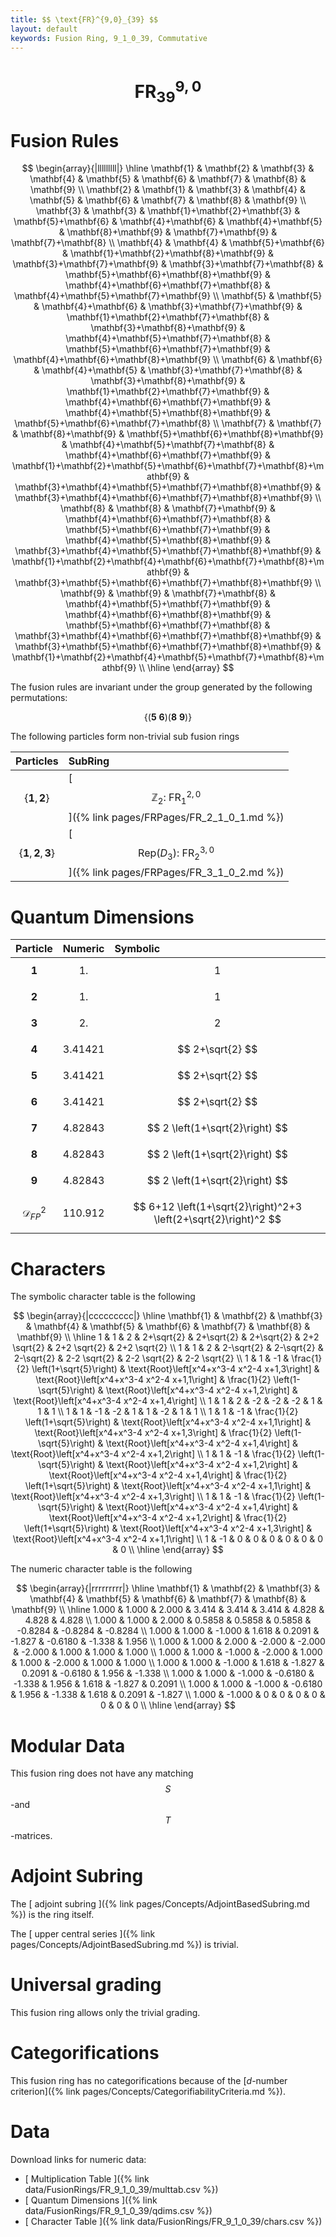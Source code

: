 ```yaml
---
title: $$ \text{FR}^{9,0}_{39} $$
layout: default
keywords: Fusion Ring, 9_1_0_39, Commutative
---
```

# $$ \text{FR}^{9,0}_{39} $$


# Fusion Rules

$$
\begin{array}{|lllllllll|}
\hline
 \mathbf{1} & \mathbf{2} & \mathbf{3} & \mathbf{4} & \mathbf{5} & \mathbf{6} & \mathbf{7} & \mathbf{8} & \mathbf{9} \\
 \mathbf{2} & \mathbf{1} & \mathbf{3} & \mathbf{4} & \mathbf{5} & \mathbf{6} & \mathbf{7} & \mathbf{8} & \mathbf{9} \\
 \mathbf{3} & \mathbf{3} & \mathbf{1}+\mathbf{2}+\mathbf{3} & \mathbf{5}+\mathbf{6} & \mathbf{4}+\mathbf{6} & \mathbf{4}+\mathbf{5} & \mathbf{8}+\mathbf{9} & \mathbf{7}+\mathbf{9} & \mathbf{7}+\mathbf{8} \\
 \mathbf{4} & \mathbf{4} & \mathbf{5}+\mathbf{6} & \mathbf{1}+\mathbf{2}+\mathbf{8}+\mathbf{9} & \mathbf{3}+\mathbf{7}+\mathbf{9} & \mathbf{3}+\mathbf{7}+\mathbf{8} & \mathbf{5}+\mathbf{6}+\mathbf{8}+\mathbf{9} & \mathbf{4}+\mathbf{6}+\mathbf{7}+\mathbf{8} & \mathbf{4}+\mathbf{5}+\mathbf{7}+\mathbf{9} \\
 \mathbf{5} & \mathbf{5} & \mathbf{4}+\mathbf{6} & \mathbf{3}+\mathbf{7}+\mathbf{9} & \mathbf{1}+\mathbf{2}+\mathbf{7}+\mathbf{8} & \mathbf{3}+\mathbf{8}+\mathbf{9} & \mathbf{4}+\mathbf{5}+\mathbf{7}+\mathbf{8} & \mathbf{5}+\mathbf{6}+\mathbf{7}+\mathbf{9} & \mathbf{4}+\mathbf{6}+\mathbf{8}+\mathbf{9} \\
 \mathbf{6} & \mathbf{6} & \mathbf{4}+\mathbf{5} & \mathbf{3}+\mathbf{7}+\mathbf{8} & \mathbf{3}+\mathbf{8}+\mathbf{9} & \mathbf{1}+\mathbf{2}+\mathbf{7}+\mathbf{9} & \mathbf{4}+\mathbf{6}+\mathbf{7}+\mathbf{9} & \mathbf{4}+\mathbf{5}+\mathbf{8}+\mathbf{9} & \mathbf{5}+\mathbf{6}+\mathbf{7}+\mathbf{8} \\
 \mathbf{7} & \mathbf{7} & \mathbf{8}+\mathbf{9} & \mathbf{5}+\mathbf{6}+\mathbf{8}+\mathbf{9} & \mathbf{4}+\mathbf{5}+\mathbf{7}+\mathbf{8} & \mathbf{4}+\mathbf{6}+\mathbf{7}+\mathbf{9} & \mathbf{1}+\mathbf{2}+\mathbf{5}+\mathbf{6}+\mathbf{7}+\mathbf{8}+\mathbf{9} & \mathbf{3}+\mathbf{4}+\mathbf{5}+\mathbf{7}+\mathbf{8}+\mathbf{9} & \mathbf{3}+\mathbf{4}+\mathbf{6}+\mathbf{7}+\mathbf{8}+\mathbf{9} \\
 \mathbf{8} & \mathbf{8} & \mathbf{7}+\mathbf{9} & \mathbf{4}+\mathbf{6}+\mathbf{7}+\mathbf{8} & \mathbf{5}+\mathbf{6}+\mathbf{7}+\mathbf{9} & \mathbf{4}+\mathbf{5}+\mathbf{8}+\mathbf{9} & \mathbf{3}+\mathbf{4}+\mathbf{5}+\mathbf{7}+\mathbf{8}+\mathbf{9} & \mathbf{1}+\mathbf{2}+\mathbf{4}+\mathbf{6}+\mathbf{7}+\mathbf{8}+\mathbf{9} & \mathbf{3}+\mathbf{5}+\mathbf{6}+\mathbf{7}+\mathbf{8}+\mathbf{9} \\
 \mathbf{9} & \mathbf{9} & \mathbf{7}+\mathbf{8} & \mathbf{4}+\mathbf{5}+\mathbf{7}+\mathbf{9} & \mathbf{4}+\mathbf{6}+\mathbf{8}+\mathbf{9} & \mathbf{5}+\mathbf{6}+\mathbf{7}+\mathbf{8} & \mathbf{3}+\mathbf{4}+\mathbf{6}+\mathbf{7}+\mathbf{8}+\mathbf{9} & \mathbf{3}+\mathbf{5}+\mathbf{6}+\mathbf{7}+\mathbf{8}+\mathbf{9} & \mathbf{1}+\mathbf{2}+\mathbf{4}+\mathbf{5}+\mathbf{7}+\mathbf{8}+\mathbf{9} \\
\hline
\end{array}
$$


The fusion rules are invariant under the group generated by the following permutations:

$$ \{(\mathbf{5} \  \mathbf{6}) (\mathbf{8} \  \mathbf{9})\} $$


The following particles form non-trivial sub fusion rings

| Particles | SubRing |
| :------ | :------ |
| $$ \{\mathbf{1},\mathbf{2}\} $$ | [ $$ \mathbb{Z}_2:\ \text{FR}^{2,0}_{1} $$ ]({% link pages/FRPages/FR_2_1_0_1.md %}) |
| $$ \{\mathbf{1},\mathbf{2},\mathbf{3}\} $$ | [ $$ \left.\text{Rep(}D_3\right):\ \text{FR}^{3,0}_{2} $$ ]({% link pages/FRPages/FR_3_1_0_2.md %}) |

# Quantum Dimensions

| Particle | Numeric | Symbolic |
| :------ | :------ | :------ |
| $$ \mathbf{1} $$ | $$ 1. $$ | $$ 1 $$ |
| $$ \mathbf{2} $$ | $$ 1. $$ | $$ 1 $$ |
| $$ \mathbf{3} $$ | $$ 2. $$ | $$ 2 $$ |
| $$ \mathbf{4} $$ | $$ 3.41421 $$ | $$ 2+\sqrt{2} $$ |
| $$ \mathbf{5} $$ | $$ 3.41421 $$ | $$ 2+\sqrt{2} $$ |
| $$ \mathbf{6} $$ | $$ 3.41421 $$ | $$ 2+\sqrt{2} $$ |
| $$ \mathbf{7} $$ | $$ 4.82843 $$ | $$ 2 \left(1+\sqrt{2}\right) $$ |
| $$ \mathbf{8} $$ | $$ 4.82843 $$ | $$ 2 \left(1+\sqrt{2}\right) $$ |
| $$ \mathbf{9} $$ | $$ 4.82843 $$ | $$ 2 \left(1+\sqrt{2}\right) $$ |
| $$ \mathcal{D}_{FP}^2 $$ | $$ 110.912 $$ | $$ 6+12 \left(1+\sqrt{2}\right)^2+3 \left(2+\sqrt{2}\right)^2 $$ |

# Characters

The symbolic character table is the following

$$
\begin{array}{|ccccccccc|}
\hline
 \mathbf{1} & \mathbf{2} & \mathbf{3} & \mathbf{4} & \mathbf{5} & \mathbf{6} & \mathbf{7} & \mathbf{8} & \mathbf{9} \\
\hline
 1 & 1 & 2 & 2+\sqrt{2} & 2+\sqrt{2} & 2+\sqrt{2} & 2+2 \sqrt{2} & 2+2 \sqrt{2} & 2+2 \sqrt{2} \\
 1 & 1 & 2 & 2-\sqrt{2} & 2-\sqrt{2} & 2-\sqrt{2} & 2-2 \sqrt{2} & 2-2 \sqrt{2} & 2-2 \sqrt{2} \\
 1 & 1 & -1 & \frac{1}{2} \left(1+\sqrt{5}\right) & \text{Root}\left[x^4+x^3-4 x^2-4 x+1,3\right] & \text{Root}\left[x^4+x^3-4 x^2-4 x+1,1\right] & \frac{1}{2} \left(1-\sqrt{5}\right) & \text{Root}\left[x^4+x^3-4 x^2-4 x+1,2\right] & \text{Root}\left[x^4+x^3-4 x^2-4 x+1,4\right] \\
 1 & 1 & 2 & -2 & -2 & -2 & 1 & 1 & 1 \\
 1 & 1 & -1 & -2 & 1 & 1 & -2 & 1 & 1 \\
 1 & 1 & -1 & \frac{1}{2} \left(1+\sqrt{5}\right) & \text{Root}\left[x^4+x^3-4 x^2-4 x+1,1\right] & \text{Root}\left[x^4+x^3-4 x^2-4 x+1,3\right] & \frac{1}{2} \left(1-\sqrt{5}\right) & \text{Root}\left[x^4+x^3-4 x^2-4 x+1,4\right] & \text{Root}\left[x^4+x^3-4 x^2-4 x+1,2\right] \\
 1 & 1 & -1 & \frac{1}{2} \left(1-\sqrt{5}\right) & \text{Root}\left[x^4+x^3-4 x^2-4 x+1,2\right] & \text{Root}\left[x^4+x^3-4 x^2-4 x+1,4\right] & \frac{1}{2} \left(1+\sqrt{5}\right) & \text{Root}\left[x^4+x^3-4 x^2-4 x+1,1\right] & \text{Root}\left[x^4+x^3-4 x^2-4 x+1,3\right] \\
 1 & 1 & -1 & \frac{1}{2} \left(1-\sqrt{5}\right) & \text{Root}\left[x^4+x^3-4 x^2-4 x+1,4\right] & \text{Root}\left[x^4+x^3-4 x^2-4 x+1,2\right] & \frac{1}{2} \left(1+\sqrt{5}\right) & \text{Root}\left[x^4+x^3-4 x^2-4 x+1,3\right] & \text{Root}\left[x^4+x^3-4 x^2-4 x+1,1\right] \\
 1 & -1 & 0 & 0 & 0 & 0 & 0 & 0 & 0 \\
\hline
\end{array}
$$

The numeric character table is the following

$$
\begin{array}{|rrrrrrrrr|}
\hline
 \mathbf{1} & \mathbf{2} & \mathbf{3} & \mathbf{4} & \mathbf{5} & \mathbf{6} & \mathbf{7} & \mathbf{8} & \mathbf{9} \\
\hline
 1.000 & 1.000 & 2.000 & 3.414 & 3.414 & 3.414 & 4.828 & 4.828 & 4.828 \\
 1.000 & 1.000 & 2.000 & 0.5858 & 0.5858 & 0.5858 & -0.8284 & -0.8284 & -0.8284 \\
 1.000 & 1.000 & -1.000 & 1.618 & 0.2091 & -1.827 & -0.6180 & -1.338 & 1.956 \\
 1.000 & 1.000 & 2.000 & -2.000 & -2.000 & -2.000 & 1.000 & 1.000 & 1.000 \\
 1.000 & 1.000 & -1.000 & -2.000 & 1.000 & 1.000 & -2.000 & 1.000 & 1.000 \\
 1.000 & 1.000 & -1.000 & 1.618 & -1.827 & 0.2091 & -0.6180 & 1.956 & -1.338 \\
 1.000 & 1.000 & -1.000 & -0.6180 & -1.338 & 1.956 & 1.618 & -1.827 & 0.2091 \\
 1.000 & 1.000 & -1.000 & -0.6180 & 1.956 & -1.338 & 1.618 & 0.2091 & -1.827 \\
 1.000 & -1.000 & 0 & 0 & 0 & 0 & 0 & 0 & 0 \\
\hline
\end{array}
$$

# Modular Data

This fusion ring does not have any matching $$ S $$-and $$ T $$-matrices.

# Adjoint Subring

The [ adjoint subring ]({% link pages/Concepts/AdjointBasedSubring.md %}) is the ring itself.

The [ upper central series ]({% link pages/Concepts/AdjointBasedSubring.md %}) is trivial.

# Universal grading

This fusion ring allows only the trivial grading.

# Categorifications

This fusion ring has no  categorifications because of the [$d$-number criterion]({% link pages/Concepts/CategorifiabilityCriteria.md %}).

# Data

Download links for numeric data:

* [ Multiplication Table ]({% link data/FusionRings/FR_9_1_0_39/multtab.csv %})
* [ Quantum Dimensions ]({% link data/FusionRings/FR_9_1_0_39/qdims.csv %})
* [ Character Table ]({% link data/FusionRings/FR_9_1_0_39/chars.csv %})
